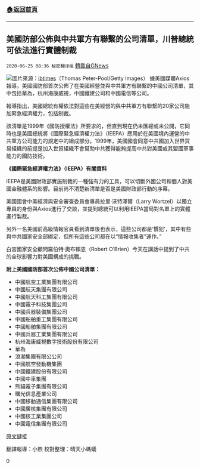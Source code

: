 ###  [:house:返回首頁](https://github.com/ourhimalayas/txt)
---

## 美國防部公佈與中共軍方有聯繫的公司清單，川普總統可依法進行實體制裁
`2020-06-25 08:36 秘密翻译组` [轉載自GNews](https://gnews.org/zh-hant/245129/)

![](https://s3.amazonaws.com/gnews-media-offload/wp-content/uploads/2020/06/25073933/Picture-1-134.png)圖片來源：[ibtimes](https://www.ibtimes.com/us-china-relations-trump-administration-restrict-chinese-investment-us-tech-companies-2694605)（Thomas Peter-Pool/Getty Images）
據美國媒體Axios報導，美國國防部首次公佈了在美國經營並與中共軍方有聯繫的中國公司清單，其中包括華為，杭州海康威視，中國鐵建公司和中國電信等公司。

報導指出，美國總統有權依法對這些在美經營的與中共軍方有聯繫的20家公司施加緊急經濟權力，包括制裁。

該清單是1999年《國防授權法》所要求的，但直到現在仍未匯總或未公開，它同時也是美國總統將《國際緊急經濟權力法》（IEEPA）應用於在美國境內運營的中共軍方公司能力的規定中的組成部分。1999年，美國國會同意中共國加入世界貿易組織的前提是加入世貿組織不會幫助中共獲得能夠提高中共對美國或其盟國軍事能力的國防技術。

**《國際緊急經濟權力法》（IEEPA）有關資料**

IEEPA是美國財政部實施制裁的一種強有力的工具，可以切斷外國公司和個人對美國金融體系的影響。目前尚不清楚新清單是否是美國財政部行動的序幕。

美國國會中美經濟與安全審查委員會專員拉里·沃特澤爾（Larry Wortzel）以獨立專員的身份與Axios進行了交談，並提到總統可以利用IEEPA當局對名單上的實體進行製裁。

另外一名美國前高級情報官員看到清單後也表示，這些公司都是’慣犯’，其中有些與中共國家安全部綁定，但所有這些公司都在以“情報收集者”運作。”

白宮國家安全顧問羅伯特·奧布賴恩（Robert O’Brien）今天在講話中提到了中共的全球影響力對美國構成的挑戰。

**附上美國國防部首次公佈中國公司清單：**

- 中國航空工業集團有限公司
- 中國航天集團有限公司
- 中國航天科工集團有限公司
- 中國電子科技集團公司
- 中國兵器裝備集團公司
- 中國船舶重工集團有限公司
- 中國船舶集團有限公司
- 中國兵器工業集團有限公司
- 杭州海康威視數字技術股份有限公司
- 華為
- 浪潮集團有限公公司
- 中國航空發動機集團
- 中國鐵建股份有限公司
- 中國中車集團
- 熊貓電子集團有限公司
- 曙光信息產業公司
- 中國移動通信集團有限公司
- 中國廣核集團有限公司
- 中國核工業集團公司
- 中國電信集團有限公司


[原文鏈接](https://www.axios.com/defense-department-chinese-military-linked-companies-856b9315-48d2-4aec-b932-97b8f29a4d40.html)

翻譯報導：小煦
校對整理：晴天小螞蟻

0
